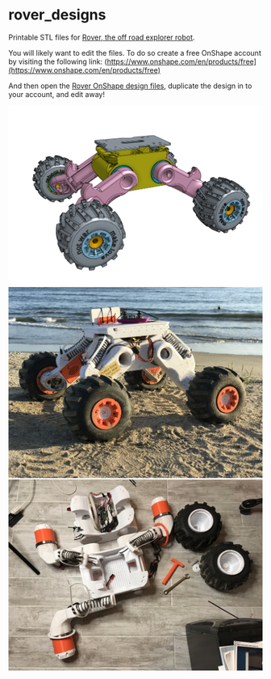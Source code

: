 # rover_designs

Printable STL files for [Rover, the off road explorer robot](https://reboot.love/t/new-cameras-on-rover/277/).

You will likely want to edit the files. To do so create a free OnShape
account by visiting the following link:
(https://www.onshape.com/en/products/free](https://www.onshape.com/en/products/free)


And then open the [Rover OnShape design files](https://cad.onshape.com/documents/456d1f84fb77a5beb824aec7/w/15d52f59f17284e440ab75b8/e/83f27dd468c03acabf5965a8), duplicate the design in to your
account, and edit away!

![screenshot of the Rover cad model](images/rover_cad.png)
![photo of Rover at the beach](images/rover_beach.jpg)
![photo of Rover during assembly](images/rover_assembly.jpg)